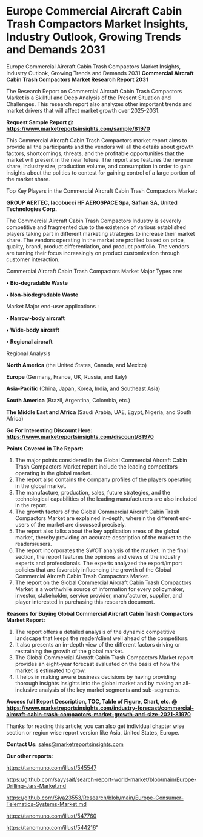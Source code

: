 # Europe Commercial Aircraft Cabin Trash Compactors Market Insights, Industry Outlook, Growing Trends and Demands 2031
Europe Commercial Aircraft Cabin Trash Compactors Market Insights, Industry Outlook, Growing Trends and Demands 2031
<strong>Commercial Aircraft Cabin Trash Compactors Market Research Report 2031</strong>

The Research Report on Commercial Aircraft Cabin Trash Compactors Market is a Skillful and Deep Analysis of the Present Situation and Challenges. This research report also analyzes other important trends and market drivers that will affect market growth over 2025-2031.

<strong>Request Sample Report @ <a href=https://www.marketreportsinsights.com/sample/81970>https://www.marketreportsinsights.com/sample/81970</a></strong>

This Commercial Aircraft Cabin Trash Compactors market report aims to provide all the participants and the vendors will all the details about growth factors, shortcomings, threats, and the profitable opportunities that the market will present in the near future. The report also features the revenue share, industry size, production volume, and consumption in order to gain insights about the politics to contest for gaining control of a large portion of the market share.

Top Key Players in the Commercial Aircraft Cabin Trash Compactors Market:

<strong>GROUP AERTEC, Iacobucci HF AEROSPACE Spa, Safran SA, United Technologies Corp.</strong>

The Commercial Aircraft Cabin Trash Compactors Industry is severely competitive and fragmented due to the existence of various established players taking part in different marketing strategies to increase their market share. The vendors operating in the market are profiled based on price, quality, brand, product differentiation, and product portfolio. The vendors are turning their focus increasingly on product customization through customer interaction.

Commercial Aircraft Cabin Trash Compactors Market Major Types are:

<strong>• Bio-degradable Waste

• Non-biodegradable Waste</strong>

Market Major end-user applications :

<strong>• Narrow-body aircraft

• Wide-body aircraft

• Regional aircraft</strong>

Regional Analysis

</u><strong><b>North America</b></strong> (the United States, Canada, and Mexico)

<strong><b>Europe </b></strong>(Germany, France, UK, Russia, and Italy)

<strong><b>Asia-Pacific</b></strong> (China, Japan, Korea, India, and Southeast Asia)

<strong><b>South America</b></strong> (Brazil, Argentina, Colombia, etc.)

<strong><b>The Middle East and Africa</b></strong> (Saudi Arabia, UAE, Egypt, Nigeria, and South Africa)

<strong>Go For Interesting Discount Here: <a href=https://www.marketreportsinsights.com/discount/81970>https://www.marketreportsinsights.com/discount/81970</a></strong>

<strong>Points Covered in The Report:</strong>
<ol>
  <li>The major points considered in the Global Commercial Aircraft Cabin Trash Compactors Market report include the leading competitors operating in the global market.</li>
  <li>The report also contains the company profiles of the players operating in the global market.</li>
  <li>The manufacture, production, sales, future strategies, and the technological capabilities of the leading manufacturers are also included in the report.</li>
  <li>The growth factors of the Global Commercial Aircraft Cabin Trash Compactors Market are explained in-depth, wherein the different end-users of the market are discussed precisely.</li>
  <li>The report also talks about the key application areas of the global market, thereby providing an accurate description of the market to the readers/users.</li>
  <li>The report incorporates the SWOT analysis of the market. In the final section, the report features the opinions and views of the industry experts and professionals. The experts analyzed the export/import policies that are favorably influencing the growth of the Global Commercial Aircraft Cabin Trash Compactors Market.</li>
  <li>The report on the Global Commercial Aircraft Cabin Trash Compactors Market is a worthwhile source of information for every policymaker, investor, stakeholder, service provider, manufacturer, supplier, and player interested in purchasing this research document.</li>
</ol>
<strong>Reasons for Buying Global Commercial Aircraft Cabin Trash Compactors Market Report:</strong>

<ol>
  <li>The report offers a detailed analysis of the dynamic competitive landscape that keeps the reader/client well ahead of the competitors.</li>
  <li>It also presents an in-depth view of the different factors driving or restraining the growth of the global market.</li>
  <li>The Global Commercial Aircraft Cabin Trash Compactors Market report provides an eight-year forecast evaluated on the basis of how the market is estimated to grow.</li>
  <li>It helps in making aware business decisions by having providing thorough insights insights into the global market and by making an all-inclusive analysis of the key market segments and sub-segments.</li>
</ol>
<strong>Access full Report Description, TOC, Table of Figure, Chart, etc. @ <a href=https://www.marketreportsinsights.com/industry-forecast/commercial-aircraft-cabin-trash-compactors-market-growth-and-size-2021-81970>https://www.marketreportsinsights.com/industry-forecast/commercial-aircraft-cabin-trash-compactors-market-growth-and-size-2021-81970</a></strong>


Thanks for reading this article; you can also get individual chapter wise section or region wise report version like Asia, United States, Europe.

<strong>Contact Us:</strong>
sales@marketreportsinsights.com

<strong>Our other reports:</strong>

<a href=https://tanomuno.com/illust/545547>https://tanomuno.com/illust/545547</a>

<a href=https://github.com/sayysaif/search-report-world-market/blob/main/Europe-Drilling-Jars-Market.md>https://github.com/sayysaif/search-report-world-market/blob/main/Europe-Drilling-Jars-Market.md</a>

<a href=https://github.com/Siya23553/Research/blob/main/Europe-Consumer-Telematics-Systems-Market.md>https://github.com/Siya23553/Research/blob/main/Europe-Consumer-Telematics-Systems-Market.md</a>

<a href=https://tanomuno.com/illust/547760>https://tanomuno.com/illust/547760</a>

<a href=https://tanomuno.com/illust/544216>https://tanomuno.com/illust/544216</a>"
